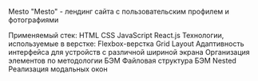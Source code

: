 Mesto
"Mesto" - лендинг сайта c пользовательским профилем и фотографиями

Применяемый стек:
HTML
CSS
JavaScript
React.js
Технологии, используемые в верстке:
Flexbox-верстка
Grid Layout
Адаптивность интерфейса для устройств с различной шириной экрана
Организация элементов по методологии БЭМ
Файловая структура БЭМ Nested
Реализация модальных окон
